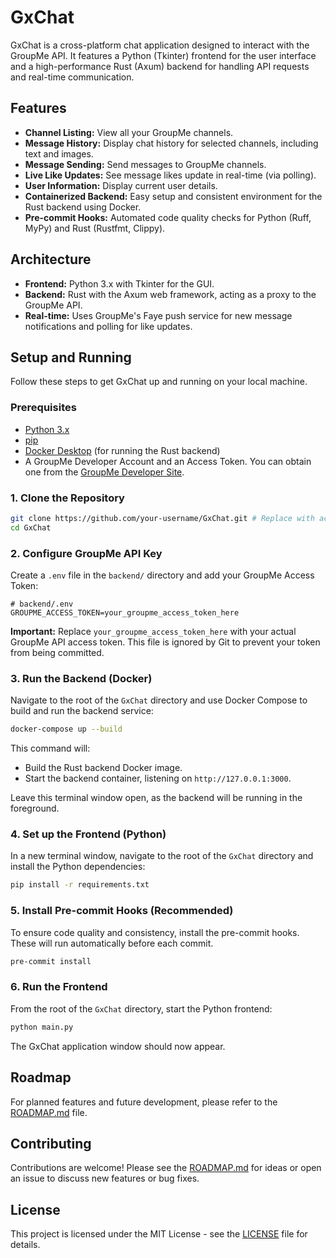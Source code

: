 # GxChat

GxChat is a cross-platform chat application designed to interact with the GroupMe API. It features a Python (Tkinter) frontend for the user interface and a high-performance Rust (Axum) backend for handling API requests and real-time communication.

## Features

-   **Channel Listing:** View all your GroupMe channels.
-   **Message History:** Display chat history for selected channels, including text and images.
-   **Message Sending:** Send messages to GroupMe channels.
-   **Live Like Updates:** See message likes update in real-time (via polling).
-   **User Information:** Display current user details.
-   **Containerized Backend:** Easy setup and consistent environment for the Rust backend using Docker.
-   **Pre-commit Hooks:** Automated code quality checks for Python (Ruff, MyPy) and Rust (Rustfmt, Clippy).

## Architecture

-   **Frontend:** Python 3.x with Tkinter for the GUI.
-   **Backend:** Rust with the Axum web framework, acting as a proxy to the GroupMe API.
-   **Real-time:** Uses GroupMe's Faye push service for new message notifications and polling for like updates.

## Setup and Running

Follow these steps to get GxChat up and running on your local machine.

### Prerequisites

-   [Python 3.x](https://www.python.org/downloads/)
-   [pip](https://pip.pypa.io/en/stable/installation/)
-   [Docker Desktop](https://www.docker.com/products/docker-desktop) (for running the Rust backend)
-   A GroupMe Developer Account and an Access Token. You can obtain one from the [GroupMe Developer Site](https://dev.groupme.com/).

### 1. Clone the Repository

```bash
git clone https://github.com/your-username/GxChat.git # Replace with actual repo URL
cd GxChat
```

### 2. Configure GroupMe API Key

Create a `.env` file in the `backend/` directory and add your GroupMe Access Token:

```
# backend/.env
GROUPME_ACCESS_TOKEN=your_groupme_access_token_here
```

**Important:** Replace `your_groupme_access_token_here` with your actual GroupMe API access token. This file is ignored by Git to prevent your token from being committed.

### 3. Run the Backend (Docker)

Navigate to the root of the `GxChat` directory and use Docker Compose to build and run the backend service:

```bash
docker-compose up --build
```

This command will:
-   Build the Rust backend Docker image.
-   Start the backend container, listening on `http://127.0.0.1:3000`.

Leave this terminal window open, as the backend will be running in the foreground.

### 4. Set up the Frontend (Python)

In a new terminal window, navigate to the root of the `GxChat` directory and install the Python dependencies:

```bash
pip install -r requirements.txt
```

### 5. Install Pre-commit Hooks (Recommended)

To ensure code quality and consistency, install the pre-commit hooks. These will run automatically before each commit.

```bash
pre-commit install
```

### 6. Run the Frontend

From the root of the `GxChat` directory, start the Python frontend:

```bash
python main.py
```

The GxChat application window should now appear.

## Roadmap

For planned features and future development, please refer to the [ROADMAP.md](ROADMAP.md) file.

## Contributing

Contributions are welcome! Please see the [ROADMAP.md](ROADMAP.md) for ideas or open an issue to discuss new features or bug fixes.

## License

This project is licensed under the MIT License - see the [LICENSE](LICENSE) file for details.
